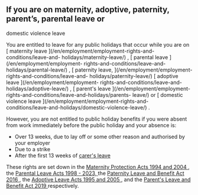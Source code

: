 ##  If you are on maternity, adoptive, paternity, parent’s, parental leave or
domestic violence leave

You are entitled to leave for any public holidays that occur while you are on
[ maternity leave ](/en/employment/employment-rights-and-conditions/leave-and-
holidays/maternity-leave/) , [ parental leave ](/en/employment/employment-
rights-and-conditions/leave-and-holidays/parental-leave/) , [ paternity leave,
](/en/employment/employment-rights-and-conditions/leave-and-
holidays/paternity-leave/) [ adoptive leave ](/en/employment/employment-
rights-and-conditions/leave-and-holidays/adoptive-leave/) , [ parent's leave
](/en/employment/employment-rights-and-conditions/leave-and-holidays/parents-
leave/) or [ domestic violence leave ](/en/employment/employment-rights-and-
conditions/leave-and-holidays/domestic-violence-leave/) .

However, you are not entitled to public holiday benefits if you were absent
from work immediately before the public holiday and your absence is:

  * Over 13 weeks, due to lay off or some other reason and authorised by your employer 
  * Due to a strike 
  * After the first 13 weeks of [ carer's leave ](/en/employment/employment-rights-and-conditions/leave-and-holidays/carers-leave/)

These rights are set down in the [ Maternity Protection Acts 1994 and 2004
](http://www.irishstatutebook.ie/1994/en/act/pub/0034/index.html) , the [
Parental Leave Acts 1998 - 2023,
](http://www.irishstatutebook.ie/1998/en/act/pub/0030/index.html) the [
Paternity Leave and Benefit Act 2016
](http://www.irishstatutebook.ie/eli/2016/act/11/enacted/en/html) , the [
Adoptive Leave Acts 1995 and 2005
](http://www.irishstatutebook.ie/1995/en/act/pub/0002/index.html) , and the [
Parent's Leave and Benefit Act 2019
](http://www.irishstatutebook.ie/eli/2019/act/35/enacted/en/pdf) respectively.
